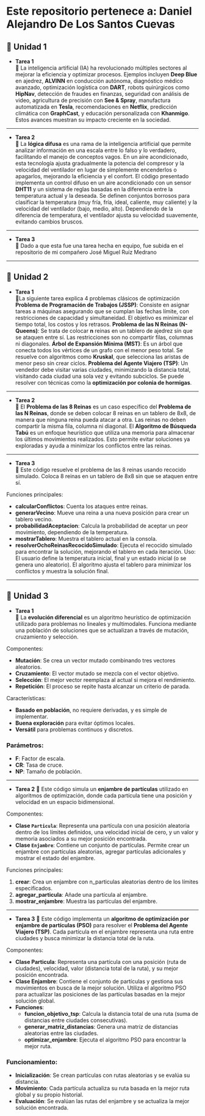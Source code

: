 # Este repositorio pertenece a: Daniel Alejandro De Los Santos Cuevas
## 📁 Unidad 1
- **Tarea 1**  
📝 La inteligencia artificial (IA) ha revolucionado múltiples sectores al mejorar la eficiencia y optimizar procesos. Ejemplos incluyen **Deep Blue** en ajedrez, **ALVINN** en conducción autónoma, diagnóstico médico avanzado, optimización logística con **DART**, robots quirúrgicos como **HipNav**, detección de fraudes en finanzas, seguridad con análisis de video, agricultura de precisión con **See & Spray**, manufactura automatizada en **Tesla**, recomendaciones en **Netflix**, predicción climática con **GraphCast**, y educación personalizada con **Khanmigo**. Estos avances muestran su impacto creciente en la sociedad.
------------
-  **Tarea 2**  
📝 La **lógica difusa** es una rama de la inteligencia artificial que permite analizar información en una escala entre lo falso y lo verdadero, facilitando el manejo de conceptos vagos. En un aire acondicionado, esta tecnología ajusta gradualmente la potencia del compresor y la velocidad del ventilador en lugar de simplemente encenderlos o apagarlos, mejorando la eficiencia y el confort.
El código presentado implementa un control difuso en un aire acondicionado con un sensor **DHT11** y un sistema de reglas basadas en la diferencia entre la temperatura actual y la deseada. Se definen conjuntos borrosos para clasificar la temperatura (muy fría, fría, ideal, caliente, muy caliente) y la velocidad del ventilador (bajo, medio, alto). Dependiendo de la diferencia de temperatura, el ventilador ajusta su velocidad suavemente, evitando cambios bruscos.
------------
-  **Tarea 3**  
📝 Dado a que esta fue una tarea hecha en equipo, fue subida en el repositorio de mi compañero José Miguel Ruíz Medrano
------------
## 📁 Unidad 2
- **Tarea 1**  
📝La siguiente tarea explica 4 problemas clásicos de optimización
**Problema de Programación de Trabajos (JSSP)**: Consiste en asignar tareas a máquinas asegurando que se cumplan las fechas límite, con restricciones de capacidad y simultaneidad. El objetivo es minimizar el tiempo total, los costos y los retrasos.
**Problema de las N Reinas (N-Queens)**: Se trata de colocar **n** reinas en un tablero de ajedrez sin que se ataquen entre sí. Las restricciones son no compartir filas, columnas ni diagonales.
**Árbol de Expansión Mínima (MST)**: Es un árbol que conecta todos los vértices de un grafo con el menor peso total. Se resuelve con algoritmos como **Kruskal**, que selecciona las aristas de menor peso sin crear ciclos.
**Problema del Agente Viajero (TSP)**: Un vendedor debe visitar varias ciudades, minimizando la distancia total, visitando cada ciudad una sola vez y evitando subciclos. Se puede resolver con técnicas como la **optimización por colonia de hormigas**.
------------
- **Tarea 2**  
📝 El **Problema de las 8 Reinas** es un caso específico del **Problema de las N Reinas**, donde se deben colocar 8 reinas en un tablero de 8x8, de manera que ninguna reina pueda atacar a otra. Las reinas no deben compartir la misma fila, columna ni diagonal.
El **Algoritmo de Búsqueda Tabú** es un enfoque heurístico que utiliza una memoria para almacenar los últimos movimientos realizados. Esto permite evitar soluciones ya exploradas y ayuda a minimizar los conflictos entre las reinas.
------------
- **Tarea 3**  
📝 Este código resuelve el problema de las 8 reinas usando recocido simulado. Coloca 8 reinas en un tablero de 8x8 sin que se ataquen entre sí.

Funciones principales:
- **calcularConflictos**: Cuenta los ataques entre reinas.
- **generarVecino**: Mueve una reina a una nueva posición para crear un tablero vecino.
- **probabilidadAceptacion**: Calcula la probabilidad de aceptar un peor movimiento, dependiendo de la temperatura.
- **mostrarTablero**: Muestra el tablero actual en la consola.
- **resolverOchoReinasRecocidoSimulado**: Ejecuta el recocido simulado para encontrar la solución, mejorando el tablero en cada iteración.
  Uso:
El usuario define la temperatura inicial, final y un estado inicial (o se genera uno aleatorio). El algoritmo ajusta el tablero para minimizar los conflictos y muestra la solución final.
------------
## 📁 Unidad 3
- **Tarea 1**  
📝 La **evolución diferencial** es un algoritmo heurístico de optimización utilizado para problemas no lineales y multimodales. Funciona mediante una población de soluciones que se actualizan a través de mutación, cruzamiento y selección.

Componentes:
- **Mutación**: Se crea un vector mutado combinando tres vectores aleatorios.
- **Cruzamiento**: El vector mutado se mezcla con el vector objetivo.
- **Selección**: El mejor vector reemplaza al actual si mejora el rendimiento.
- **Repetición**: El proceso se repite hasta alcanzar un criterio de parada.

Características:
- **Basado en población**, no requiere derivadas, y es simple de implementar.
- **Buena exploración** para evitar óptimos locales.
- **Versátil** para problemas continuos y discretos.

### Parámetros:
- **F**: Factor de escala.
- **CR**: Tasa de cruce.
- **NP**: Tamaño de población.
------------
- **Tarea 2**
📝 Este código simula un **enjambre de partículas** utilizado en algoritmos de optimización, donde cada partícula tiene una posición y velocidad en un espacio bidimensional.

Componentes:
- **Clase `Particula`**: Representa una partícula con una posición aleatoria dentro de los límites definidos, una velocidad inicial de cero, y un valor y memoria asociados a su mejor posición encontrada.
- **Clase `Enjambre`**: Contiene un conjunto de partículas. Permite crear un enjambre con partículas aleatorias, agregar partículas adicionales y mostrar el estado del enjambre.

Funciones principales:
1. **crear**: Crea un enjambre con n_particulas aleatorias dentro de los límites especificados.
2. **agregar_particula**: Añade una partícula al enjambre.
3. **mostrar_enjambre**: Muestra las partículas del enjambre.
------------
- **Tarea 3**
📝 Este código implementa un **algoritmo de optimización por enjambre de partículas (PSO)** para resolver el **Problema del Agente Viajero (TSP)**. Cada partícula en el enjambre representa una ruta entre ciudades y busca minimizar la distancia total de la ruta.

Componentes:
- **Clase Particula**: Representa una partícula con una posición (ruta de ciudades), velocidad, valor (distancia total de la ruta), y su mejor posición encontrada.
- **Clase Enjambre**: Contiene el conjunto de partículas y gestiona sus movimientos en busca de la mejor solución. Utiliza el algoritmo PSO para actualizar las posiciones de las partículas basadas en la mejor solución global.
- **Funciones**:
  - **funcion_objetivo_tsp**: Calcula la distancia total de una ruta (suma de distancias entre ciudades consecutivas).
  - **generar_matriz_distancias**: Genera una matriz de distancias aleatorias entre las ciudades.
  - **optimizar_enjambre**: Ejecuta el algoritmo PSO para encontrar la mejor ruta.

### Funcionamiento:
- **Inicialización**: Se crean partículas con rutas aleatorias y se evalúa su distancia.
- **Movimiento**: Cada partícula actualiza su ruta basada en la mejor ruta global y su propio historial.
- **Evaluación**: Se evalúan las rutas del enjambre y se actualiza la mejor solución encontrada.
